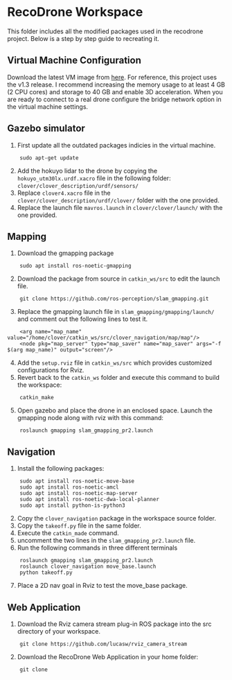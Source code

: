 # RecoDrone Workspace
This folder includes all the modified packages used in the recodrone project. Below is a step by step guide to recreating it.
## Virtual Machine Configuration
Download the latest VM image from [here](https://github.com/CopterExpress/clover_vm/releases). For reference, this project uses the v1.3 release. I recommend increasing the memory usage to at least 4 GB (2 CPU cores) and storage to 40 GB and enable 3D acceleration. When you are ready to connect to a real drone configure the bridge network option in the virtual machine settings.
## Gazebo simulator
1. First update all the outdated packages indicies in the virtual machine.
```
    sudo apt-get update
```
2. Add the hokuyo lidar to the drone by copying the `hokuyo_utm30lx.urdf.xacro` file in the following folder: `clover/clover_description/urdf/sensors/`
3. Replace `clover4.xacro` file in the `clover/clover_description/urdf/clover/` folder with the one provided.
4. Replace the launch file `mavros.launch` in `clover/clover/launch/` with the one provided.
## Mapping
1. Download the gmapping package
```
    sudo apt install ros-noetic-gmapping
```
2. Download the package from source in `catkin_ws/src` to edit the launch file.
```
    git clone https://github.com/ros-perception/slam_gmapping.git
```
3. Replace the gmapping launch file in `slam_gmapping/gmapping/launch/` and comment out the following lines to test it.
```
    <arg name="map_name" value="/home/clover/catkin_ws/src/clover_navigation/map/map"/>
    <node pkg="map_server" type="map_saver" name="map_saver" args="-f $(arg map_name)" output="screen"/>
```
4. Add the `setup.rviz` file in `catkin_ws/src` which provides customized configurations for Rviz.
5. Revert back to the `catkin_ws` folder and execute this command to build the workspace:
```
    catkin_make
```
5. Open gazebo and place the drone in an enclosed space. Launch the gmapping node along with rviz with this command:
```
    roslaunch gmapping slam_gmapping_pr2.launch
```
## Navigation
1. Install the following packages:
```
    sudo apt install ros-noetic-move-base
    sudo apt install ros-noetic-amcl
    sudo apt install ros-noetic-map-server
    sudo apt install ros-noetic-dwa-local-planner
    sudo apt install python-is-python3
```
2. Copy the `clover_navigation` package in the workspace source folder.
3. Copy the `takeoff.py` file in the same folder.
4. Execute the `catkin_made` command.
5. uncomment the two lines in the `slam_gmapping_pr2.launch` file.
6. Run the following commands in three different terminals
```
    roslaunch gmapping slam_gmapping_pr2.launch
    roslaunch clover_navigation move_base.launch
    python takeoff.py
```
7. Place a 2D nav goal in Rviz to test the move_base package.
## Web Application
1. Download the Rviz camera stream plug-in ROS package into the src directory of your workspace.
```
    git clone https://github.com/lucasw/rviz_camera_stream
```
2. Download the RecoDrone Web Application in your home folder:
```
    git clone 
```